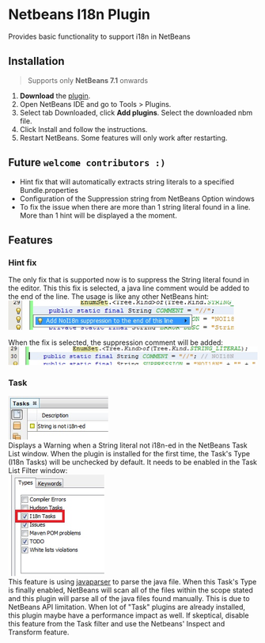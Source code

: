 # Netbeans I18n Plugin
Provides basic functionality to support i18n in NetBeans

## Installation
> Supports only __NetBeans 7.1__ onwards
1. __Download__ the [plugin](https://github.com/downloads/ceilfors/netbeans-i18n-plugin/netbeans-i18n-plugin-1.0.nbm).
1. Open NetBeans IDE and go to Tools > Plugins.
1. Select tab Downloaded, click __Add plugins__. Select the downloaded nbm file.
1. Click Install and follow the instructions.
1. Restart NetBeans. Some features will only work after restarting.

## Future `welcome contributors :)`
* Hint fix that will automatically extracts string literals to a specified Bundle.properties
* Configuration of the Suppression string from NetBeans Option windows
* To fix the issue when there are more than 1 string literal found in a line. More than 1 hint will be displayed a the moment.

## Features
### Hint fix  
The only fix that is supported now is to suppress the String literal found in the editor. This this fix is selected, a java line comment would be added to the end of the line. The usage is like any other NetBeans hint:  
![show_hint.jpg](https://github.com/ceilfors/netbeans-i18n-plugin/raw/master/wiki/show_hint.jpg)  
  
When the fix is selected, the suppression comment will be added:  
![suppression_applied.jpg](https://github.com/ceilfors/netbeans-i18n-plugin/raw/master/wiki/suppression_applied.jpg)

### Task  
![task.jpg](https://github.com/ceilfors/netbeans-i18n-plugin/raw/master/wiki/task.jpg)  
Displays a Warning when a String literal not i18n-ed in the NetBeans Task List window. When the plugin is installed for the first time, the Task's Type (I18n Tasks) will be unchecked by default. It needs to be enabled in the Task List Filter window:  
![task_list.jpg](https://github.com/ceilfors/netbeans-i18n-plugin/raw/master/wiki/task_list.jpg)  
This feature is using [javaparser](http://code.google.com/p/javaparser/) to parse the java file. When this Task's Type is finally enabled, NetBeans will scan all of the files within the scope stated and this plugin will parse all of the java files found manually. This is due to NetBeans API limitation. When lot of "Task" plugins are already installed, this plugin maybe have a performance impact as well. If skeptical, disable this feature from the Task filter and use the Netbeans' Inspect and Transform feature.